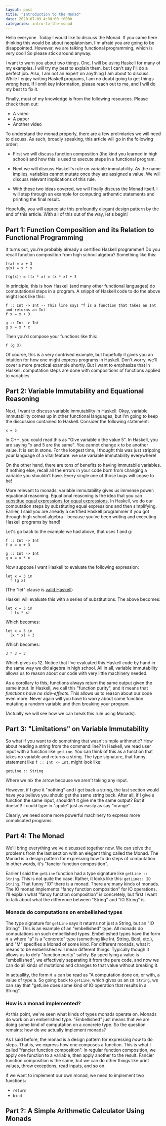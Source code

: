 ```yaml
---
layout: post
title: "Introduction to the Monad"
date: 2020-07-09 4:00:00 +0000
categories: intro-to-the-monad
---
```


Hello everyone. Today I would like to discuss the Monad. If you came here thinking this would
be about neoplatonism, I'm afraid you are going to be disappointed. However, we are talking
functional programming, which is very cool! So please stick around anyway.

I want to warn you about two things. One, I will be using Haskell for many of my examples. I will
try my best to explain them, but I can't say I'll do a perfect job. Also, I am not an expert on
anything I am about to discuss. While I enjoy writing Haskell programs, I am no doubt going to
get things wrong here. If I omit key information, please reach out to me, and I will do my best
to fix it.

Finally, most of my knowledge is from the following resources. Please check them out:

* A video
* A paper
* Another video

To understand the monad properly, there are a few prelimiaries we will need to discuss. As such, broadly
speaking, this article will go in the following order:

* First we will discuss function composition (the kind you learned in high school) and how this
is used to execute steps in a functional program.

* Next we will discuss Haskell's rule on variable immutability. As the name implies, variables
cannot mutate once they are assigned a value. We will discuss relevant implications of this rule.

* With these two ideas covered, we will finally discuss the Monad itself. I will step through
an example for computing arthemtic statements and printing the final result.

Hopefully, you will appreciate this profoundly elegant design pattern by the end of this article.
With all of this out of the way, let's begin!

## Part 1: Function Composition and its Relation to Functional Programming
It turns out, you're probably already a certified Haskell programmer! Do you recall function composition from
high school algebra? Something like this:

```
f(x) = x + 3
g(x) = x * x

f(g(x)) = f(x * x) = (x * x) + 3
```

In principle, this is how Haskell (and many other functional languages) do computational steps in a program.
A snippit of Haskell code to do the above might look like this:

```
f :: Int -> Int -- This line says "f is a function that takes an Int and returns an Int
f x = x + 3

g :: Int -> Int
g x = x * x
```

Then you'd compose your functions like this:

```
f (g 3)
```

Of course, this is a very contrived example, but hopefully it gives you an intuition for how one might express
programs in Haskell. Don't worry, we'll cover a more practical example shortly. But I want to emphasize
that in Haskell: computation steps are done with compositions of functions applied to variables.

## Part 2: Variable Immutability and Equational Reasoning
Next, I want to discuss variable immutability in Haskell. Okay, variable immutability comes up in other
functional languages, but I'm going to keep the discussion contained to Haskell. Consider the following
statement:

```
x = 5
```

In C++, you could read this as "Give variable x the value 5". In Haskell, you are saying "x and 5 are the same".
You cannot change x to be another value. It is set in stone. For the longest time, I thought this was just stripping
your language of a vital feature: we use variable immutability everywhere!

On the other hand, there are tons of benefits to having immutabile variables. If nothing else, recall all the errors
in your code born from changing a variable you shouldn't have. Every single one of those bugs will cease to be!

More relevant to monads, variable immutability gives us immense power: equational reasoning. Equational reasoning
is the idea that you can [substitue equal expressions for equal expressions](http://www.haskellforall.com/2013/12/equational-reasoning.html).
In Haskell, we do our computation steps by substituting equal expressions and then simplifying. Earlier, I said you
are already a certified Haskell programmer if you got through high school algebra - because you've been writing and
executing Haskell programs by hand!

Let's go back to the example we had above, that uses f and g:

```
f :: Int -> Int
f x = x + 3

g :: Int -> Int
g x = x * x
```

Now suppose I want Haskell to evaluate the following expression:

```
let x = 3 in
  f (g x)
```

(The "let" clause is [valid Haskell](http://learnyouahaskell.com/syntax-in-functions#let-it-be))

Haskell will evaluate this with a series of substitutions. The above becomes:

```
let x = 3 in
  f (x * x)
```

Which becomes:

```
let x = 3 in
  (x * x) + 3
```

Which becomes:

```
3 * 3 + 3
```
Which gives us 12. Notice that I've evaluated this Haskell code by hand in the same
way we did algebra in high school. All in all, variable immutability allows us to
reason about our code with very little machinery needed.

As a corollary to this, functions always return the same output given the same input.
In Haskell, we call this "function purity", and it means that *functions have no side-effects*.
This allows us to reason about our code even more. Never again will you have to worry
about some function mutating a random variable and then breaking your program.

(Actually we will see how we can break this rule using Monads).

## Part 3: "Limitations" on Variable Immutability
So what if you want to do something that wasn't simple arithmetic? How about reading
a string from the command line? In Haskell, we read user input with a function
like `getLine`. You can think of this as a function that takes no variable and returns
a string. The type signature, that funny statement like `f :: Int -> Int`, might look
like:

```
getLine :: String
```

Where we nix the arrow because we aren't taking any input.

However, if I give it "nothing" and I get back a string, the last section would have
you believe you should get the same string back. After all, if I give a function the same input,
shouldn't it give me the same output? But it doesn't! I could type in "apple" just as easily
as say "orange".

Clearly, we need some more powerful machinery to express more complicated programs.

## Part 4: The Monad
We'll bring everything we've discussed together now. We can solve the problems from the last section
with an elegant thing called the Monad. The Monad is a design pattern for expressing how to do steps
of computation. In other words, it's "fancier function composition".

Earlier I said the `getLine`
function had a type signature like `getLine :: String`. This is not quite the case. Rather, it looks
like this: `getLine:: IO String`. That funny "IO" there is a monad. There are many kinds of monads.
The IO monad implements "fancy function composition" for IO operations. I'll explain what "fancy function
composition" is concretely, but first I want to talk about what the difference between "String" and "IO String"
is.

### Monads do computations on embellished types
The type signature for `getLine` says it returns not just a String, but an "IO String". This is an example
of an "embellished" type. All monads do computations on such embellished types. Embelleshed types have
the form `M a` where "a" is a "concrete" type (something like Int, String, Bool, etc.), and "M" specifies
a Monad of some kind. For different monads, what it means to be embellished will mean different things.
Typically though it allows us to defy "function purity" safely. By specifying a value is "embellished",
we effectively separating it from the pure code, and now we can do all kinds of mutations and changes to
that value without breaking it.

In actuallity, the form `M a` can be read as "A computation done on, or with, a value of type a. So
going back to `getLine`, which gives us an `IO String`, we can say that "getLine does some kind of IO
operation that results in a String".


### How is a monad implemented?
At this point, we've seen what kinds of types monads operate on. Monads do work on an embellished type.
"Embellished" just means that we are doing some kind of computation on a concrete type. So the question
remains: how do we actually implement monads?

As I said before, the monad is a design pattern for expressing *how* to do steps. That is, we express
how one composes a function. This is what I called "fancier function composition". In regular function
composition, we apply one function to a variable, then apply another to the result. Fancier function
composition is the same, but we can do other things like print values, throw exceptions, read inputs,
and so on.

If we want to implement our own monad, we need to implement two functions:

* `return`
* `bind`

## Part ?: A Simple Arithmetic Calculator Using Monads
